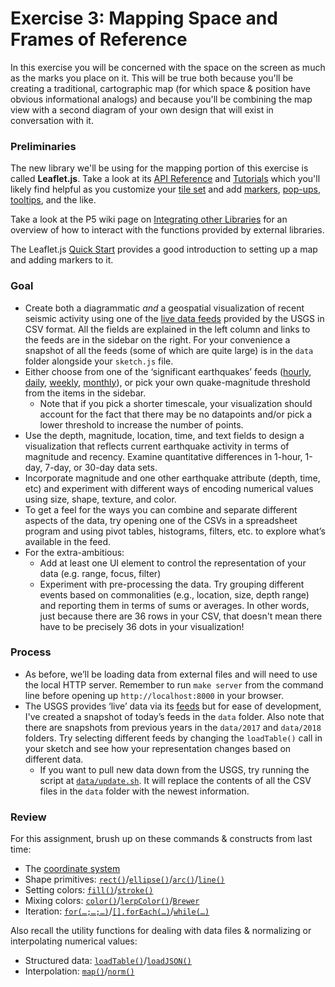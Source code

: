 # Exercise 3: Mapping Space and Frames of Reference

In this exercise you will be concerned with the space on the screen as much as the marks you place on it. This will be true both because you'll be creating a traditional, cartographic map (for which space & position have obvious informational analogs) and because you'll be combining the map view with a second diagram of your own design that will exist in conversation with it.


### Preliminaries

The new library we'll be using for the mapping portion of this exercise is called **Leaflet.js**. Take a look at its [API Reference](https://leafletjs.com/reference-1.3.4.html) and [Tutorials](https://leafletjs.com/examples.html) which you'll likely find helpful as you customize your [tile set](https://leaflet-extras.github.io/leaflet-providers/preview/) and add [markers](https://leafletjs.com/reference-1.3.4.html#marker), [pop-ups](https://leafletjs.com/reference-1.3.4.html#popup), [tooltips](https://leafletjs.com/reference-1.3.4.html#tooltip), and the like.

Take a look at the P5 wiki page on [Integrating other Libraries](https://web.archive.org/web/20171006203545/https://github.com/processing/p5.js/wiki/Integrating-other-libraries) for an overview of how to interact with the functions provided by external libraries.

The Leaflet.js [Quick Start](http://leafletjs.com/examples/quick-start/) provides a good introduction to setting up a map and adding markers to it.

### Goal

- Create both a diagrammatic _and_ a geospatial visualization of recent seismic activity using one of the [live data feeds](http://earthquake.usgs.gov/earthquakes/feed/v1.0/csv.php) provided by the USGS in CSV format. All the fields are explained in the left column and links to the feeds are in the sidebar on the right. For your convenience a snapshot of all the feeds (some of which are quite large) is in the `data` folder alongside your `sketch.js` file.
- Either choose from one of the ‘significant earthquakes’ feeds ([hourly](https://github.com/samizdatco/dvia-2019/blob/master/3.mapping-space/data/significant_hour.csv), [daily](https://github.com/samizdatco/dvia-2019/blob/master/3.mapping-space/data/significant_day.csv), [weekly](https://github.com/samizdatco/dvia-2019/blob/master/3.mapping-space/data/significant_week.csv), [monthly](https://github.com/samizdatco/dvia-2019/blob/master/3.mapping-space/data/significant_month.csv)), or pick your own quake-magnitude threshold from the items in the sidebar.
  - Note that if you pick a shorter timescale, your visualization should  account for the fact that there may be no datapoints and/or pick a lower threshold to increase the number of points.
- Use the depth, magnitude, location, time, and text fields to design a visualization that reflects current earthquake activity in terms of magnitude and recency. Examine quantitative differences in 1-hour, 1-day, 7-day, or 30-day data sets.
- Incorporate magnitude and one other earthquake attribute (depth, time, etc) and experiment with different ways of encoding numerical values using size, shape, texture, and color.
- To get a feel for the ways you can combine and separate different aspects of the data, try opening one of the CSVs in a spreadsheet program and using pivot tables, histograms, filters, etc. to explore what’s available in the feed.
- For the extra-ambitious:
  - Add at least one UI element to control the representation of your data (e.g. range, focus, filter)
  - Experiment with pre-processing the data. Try grouping different events based on commonalities (e.g., location, size, depth range) and reporting them in terms of sums or averages. In other words, just because there are 36 rows in your CSV, that doesn't mean there have to be precisely 36 dots in your visualization!


### Process

- As before, we’ll be loading data from external files and will need to use the local HTTP server. Remember to run `make server` from the command line before opening up `http://localhost:8000` in your browser.
- The USGS provides ‘live’ data via its [feeds](http://earthquake.usgs.gov/earthquakes/feed/v1.0/csv.php) but for ease of development, I've created a snapshot of today’s feeds in the `data` folder. Also note that there are snapshots from previous years in the `data/2017` and `data/2018` folders. Try selecting different feeds by changing the `loadTable()` call in your sketch and see how your representation changes based on different data.
	- If you want to pull new data down from the USGS, try running the script at [`data/update.sh`](https://github.com/samizdatco/dvia-2019/blob/master/3.mapping-space/data/update.sh). It will replace the contents of all the CSV files in the `data` folder with the newest information.

### Review

For this assignment, brush up on these commands & constructs from last time:

- The [coordinate system](https://processing.org/tutorials/drawing/)
- Shape primitives: [`rect()`](https://p5js.org/reference/#/p5/rect)/[`ellipse()`](https://p5js.org/reference/#/p5/ellipse)/[`arc()`](https://p5js.org/reference/#/p5/arc)/[`line()`](https://p5js.org/reference/#/p5/line)
- Setting colors: [`fill()`](https://p5js.org/reference/#/p5/fill)/[`stroke()`](https://p5js.org/reference/#/p5/stroke)
- Mixing colors: [`color()`](https://p5js.org/reference/#/p5/color)/[`lerpColor()`](https://p5js.org/reference/#/p5/lerpColor)/[`Brewer`](https://github.com/samizdatco/dvia-2019/blob/master/2.mapping-quantities/libraries/brewer.js#L24)
- Iteration: [`for(…;…;…)`](https://developer.mozilla.org/en-US/docs/Web/JavaScript/Reference/Statements/for)/[`[].forEach(…)`](https://developer.mozilla.org/en-US/docs/Web/JavaScript/Reference/Global_Objects/Array/forEach)/[`while(…)`](https://developer.mozilla.org/en-US/docs/Web/JavaScript/Reference/Statements/while)

Also recall the utility functions for dealing with data files & normalizing or interpolating numerical values:

- Structured data: [`loadTable()`](https://p5js.org/reference/#/p5/loadTable)/[`loadJSON()`](https://p5js.org/reference/#/p5/loadJSON)
- Interpolation: [`map()`](https://p5js.org/reference/#/p5/map)/[`norm()`](https://p5js.org/reference/#/p5/norm)

